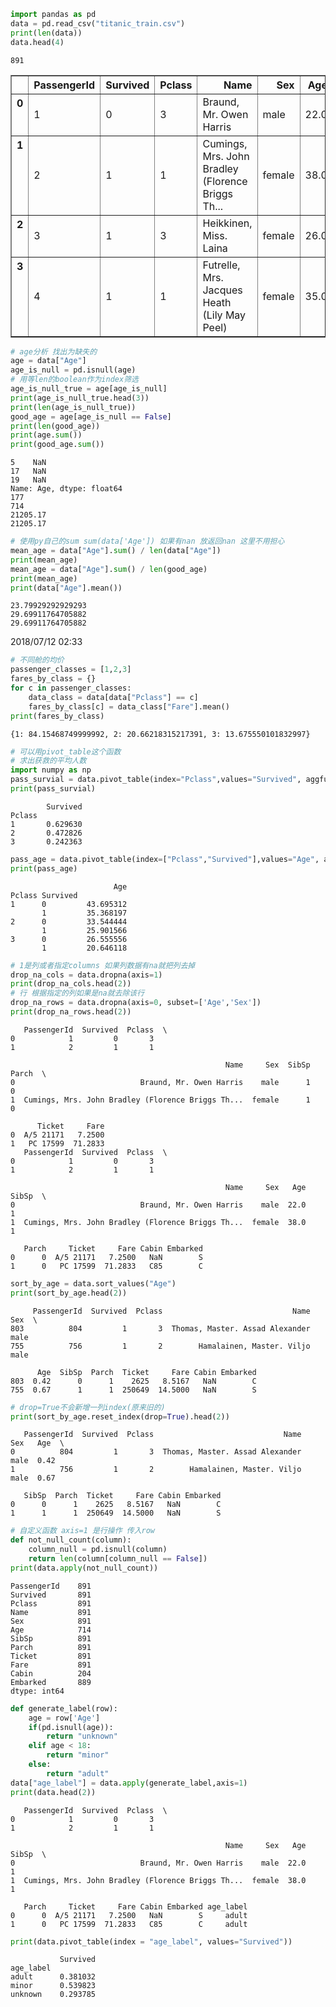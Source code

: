 

```python
import pandas as pd
data = pd.read_csv("titanic_train.csv")
print(len(data))
data.head(4)
```

    891
    




<div>
<style>
    .dataframe thead tr:only-child th {
        text-align: right;
    }

    .dataframe thead th {
        text-align: left;
    }

    .dataframe tbody tr th {
        vertical-align: top;
    }
</style>
<table border="1" class="dataframe">
  <thead>
    <tr style="text-align: right;">
      <th></th>
      <th>PassengerId</th>
      <th>Survived</th>
      <th>Pclass</th>
      <th>Name</th>
      <th>Sex</th>
      <th>Age</th>
      <th>SibSp</th>
      <th>Parch</th>
      <th>Ticket</th>
      <th>Fare</th>
      <th>Cabin</th>
      <th>Embarked</th>
    </tr>
  </thead>
  <tbody>
    <tr>
      <th>0</th>
      <td>1</td>
      <td>0</td>
      <td>3</td>
      <td>Braund, Mr. Owen Harris</td>
      <td>male</td>
      <td>22.0</td>
      <td>1</td>
      <td>0</td>
      <td>A/5 21171</td>
      <td>7.2500</td>
      <td>NaN</td>
      <td>S</td>
    </tr>
    <tr>
      <th>1</th>
      <td>2</td>
      <td>1</td>
      <td>1</td>
      <td>Cumings, Mrs. John Bradley (Florence Briggs Th...</td>
      <td>female</td>
      <td>38.0</td>
      <td>1</td>
      <td>0</td>
      <td>PC 17599</td>
      <td>71.2833</td>
      <td>C85</td>
      <td>C</td>
    </tr>
    <tr>
      <th>2</th>
      <td>3</td>
      <td>1</td>
      <td>3</td>
      <td>Heikkinen, Miss. Laina</td>
      <td>female</td>
      <td>26.0</td>
      <td>0</td>
      <td>0</td>
      <td>STON/O2. 3101282</td>
      <td>7.9250</td>
      <td>NaN</td>
      <td>S</td>
    </tr>
    <tr>
      <th>3</th>
      <td>4</td>
      <td>1</td>
      <td>1</td>
      <td>Futrelle, Mrs. Jacques Heath (Lily May Peel)</td>
      <td>female</td>
      <td>35.0</td>
      <td>1</td>
      <td>0</td>
      <td>113803</td>
      <td>53.1000</td>
      <td>C123</td>
      <td>S</td>
    </tr>
  </tbody>
</table>
</div>




```python
# age分析 找出为缺失的
age = data["Age"]
age_is_null = pd.isnull(age)
# 用等len的boolean作为index筛选
age_is_null_true = age[age_is_null]
print(age_is_null_true.head(3))
print(len(age_is_null_true))
good_age = age[age_is_null == False]
print(len(good_age))
print(age.sum())
print(good_age.sum())
```

    5    NaN
    17   NaN
    19   NaN
    Name: Age, dtype: float64
    177
    714
    21205.17
    21205.17
    


```python
# 使用py自己的sum sum(data['Age']) 如果有nan 放返回nan 这里不用担心
mean_age = data["Age"].sum() / len(data["Age"])
print(mean_age)
mean_age = data["Age"].sum() / len(good_age)
print(mean_age)
print(data["Age"].mean())
```

    23.79929292929293
    29.69911764705882
    29.69911764705882
    

2018/07/12 02:33


```python
# 不同舱的均价
passenger_classes = [1,2,3]
fares_by_class = {}
for c in passenger_classes:
    data_class = data[data["Pclass"] == c]
    fares_by_class[c] = data_class["Fare"].mean()
print(fares_by_class)
```

    {1: 84.15468749999992, 2: 20.66218315217391, 3: 13.675550101832997}
    


```python
# 可以用pivot_table这个函数
# 求出获救的平均人数
import numpy as np
pass_survial = data.pivot_table(index="Pclass",values="Survived", aggfunc=np.mean)
print(pass_survial)
```

            Survived
    Pclass          
    1       0.629630
    2       0.472826
    3       0.242363
    


```python
pass_age = data.pivot_table(index=["Pclass","Survived"],values="Age", aggfunc=np.mean)
print(pass_age)
```

                           Age
    Pclass Survived           
    1      0         43.695312
           1         35.368197
    2      0         33.544444
           1         25.901566
    3      0         26.555556
           1         20.646118
    


```python
# 1是列或者指定columns 如果列数据有na就把列去掉
drop_na_cols = data.dropna(axis=1)
print(drop_na_cols.head(2))
# 行 根据指定的列如果是na就去除该行
drop_na_rows = data.dropna(axis=0, subset=['Age','Sex'])
print(drop_na_rows.head(2))
```

       PassengerId  Survived  Pclass  \
    0            1         0       3   
    1            2         1       1   
    
                                                    Name     Sex  SibSp  Parch  \
    0                            Braund, Mr. Owen Harris    male      1      0   
    1  Cumings, Mrs. John Bradley (Florence Briggs Th...  female      1      0   
    
          Ticket     Fare  
    0  A/5 21171   7.2500  
    1   PC 17599  71.2833  
       PassengerId  Survived  Pclass  \
    0            1         0       3   
    1            2         1       1   
    
                                                    Name     Sex   Age  SibSp  \
    0                            Braund, Mr. Owen Harris    male  22.0      1   
    1  Cumings, Mrs. John Bradley (Florence Briggs Th...  female  38.0      1   
    
       Parch     Ticket     Fare Cabin Embarked  
    0      0  A/5 21171   7.2500   NaN        S  
    1      0   PC 17599  71.2833   C85        C  
    


```python
sort_by_age = data.sort_values("Age")
print(sort_by_age.head(2))
```

         PassengerId  Survived  Pclass                             Name   Sex  \
    803          804         1       3  Thomas, Master. Assad Alexander  male   
    755          756         1       2        Hamalainen, Master. Viljo  male   
    
          Age  SibSp  Parch  Ticket     Fare Cabin Embarked  
    803  0.42      0      1    2625   8.5167   NaN        C  
    755  0.67      1      1  250649  14.5000   NaN        S  
    


```python
# drop=True不会新增一列index(原来旧的)
print(sort_by_age.reset_index(drop=True).head(2))
```

       PassengerId  Survived  Pclass                             Name   Sex   Age  \
    0          804         1       3  Thomas, Master. Assad Alexander  male  0.42   
    1          756         1       2        Hamalainen, Master. Viljo  male  0.67   
    
       SibSp  Parch  Ticket     Fare Cabin Embarked  
    0      0      1    2625   8.5167   NaN        C  
    1      1      1  250649  14.5000   NaN        S  
    


```python
# 自定义函数 axis=1 是行操作 传入row
def not_null_count(column):
    column_null = pd.isnull(column)
    return len(column[column_null == False])
print(data.apply(not_null_count))
```

    PassengerId    891
    Survived       891
    Pclass         891
    Name           891
    Sex            891
    Age            714
    SibSp          891
    Parch          891
    Ticket         891
    Fare           891
    Cabin          204
    Embarked       889
    dtype: int64
    


```python
def generate_label(row):
    age = row['Age']
    if(pd.isnull(age)):
        return "unknown"
    elif age < 18:
        return "minor"
    else:
        return "adult"
data["age_label"] = data.apply(generate_label,axis=1)
print(data.head(2))
```

       PassengerId  Survived  Pclass  \
    0            1         0       3   
    1            2         1       1   
    
                                                    Name     Sex   Age  SibSp  \
    0                            Braund, Mr. Owen Harris    male  22.0      1   
    1  Cumings, Mrs. John Bradley (Florence Briggs Th...  female  38.0      1   
    
       Parch     Ticket     Fare Cabin Embarked age_label  
    0      0  A/5 21171   7.2500   NaN        S     adult  
    1      0   PC 17599  71.2833   C85        C     adult  
    


```python
print(data.pivot_table(index = "age_label", values="Survived"))
```

               Survived
    age_label          
    adult      0.381032
    minor      0.539823
    unknown    0.293785
    
